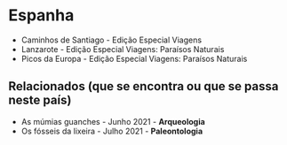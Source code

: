 # Espanha

- Caminhos de Santiago - Edição Especial Viagens
- Lanzarote - Edição Especial Viagens: Paraísos Naturais
- Picos da Europa - Edição Especial Viagens: Paraísos Naturais

## Relacionados (que se encontra ou que se passa neste país)

- As múmias guanches - Junho 2021 - **Arqueologia**
- Os fósseis da lixeira - Julho 2021 - **Paleontologia**
